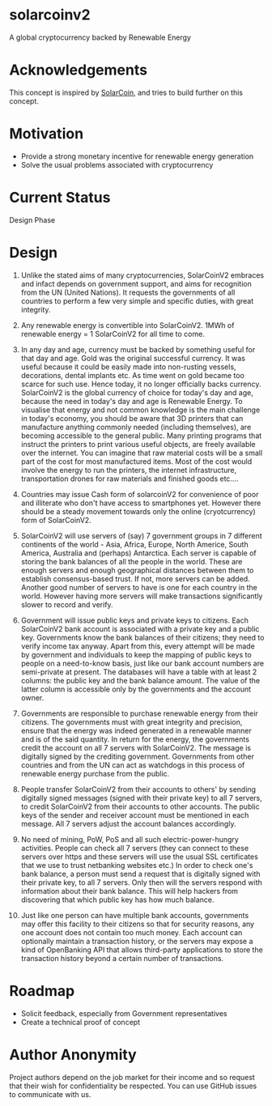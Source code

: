 # solarcoinv2
A global cryptocurrency backed by Renewable Energy

# Acknowledgements
This concept is inspired by [SolarCoin](https://solarcoin.org/), and tries to build further on this concept.

<!--
I am inspired to start this project as a result of discussions with a fellow netizen (gloryhunters@protonmail.com).
-->

# Motivation
- Provide a strong monetary incentive for renewable energy generation
- Solve the usual problems associated with cryptocurrency

# Current Status

Design Phase

# Design

1. Unlike the stated aims of many cryptocurrencies, SolarCoinV2 embraces and infact depends on government support, and aims for recognition from the UN (United Nations). It requests the governments of all countries to perform a few very simple and specific duties, with great integrity.

2. Any renewable energy is convertible into SolarCoinV2. 1MWh of renewable energy = 1 SolarCoinV2 for all time to come.

3. In any day and age, currency must be backed by something useful for that day and age. Gold was the original successful currency. It was useful because it could be easily made into non-rusting vessels, decorations, dental implants etc. As time went on gold became too scarce for such use. Hence today, it no longer officially backs currency. SolarCoinV2 is the global currency of choice for today's day and age, because the need in today's day and age is Renewable Energy. To visualise that energy and not common knowledge is the main challenge in today's economy, you should be aware that 3D printers that can manufacture anything commonly needed (including themselves), are becoming accessible to the general public. Many printing programs that instruct the printers to print various useful objects, are freely available over the internet. You can imagine that raw material costs will be a small part of the cost for most manufactured items. Most of the cost would involve the energy to run the printers, the internet infrastructure, transportation drones for raw materials and finished goods etc....

4. Countries may issue Cash form of solarcoinV2 for convenience of poor and illiterate who don't have access to smartphones yet. However there should be a steady movement towards only the online (cryotcurrency) form of SolarCoinV2.

5. SolarCoinV2 will use servers of (say) 7 government groups in 7 different continents of the world - Asia, Africa, Europe, North Americe, South America, Australia and (perhaps) Antarctica. Each server is capable of storing the bank balances of all the people in the world. These are enough servers and enough geographical distances between them to establish consensus-based trust. If not, more servers can be added. Another good number of servers to have is one for each country in the world. However having more servers will make transactions significantly slower to record and verify.

6. Government will issue public keys and private keys to citizens. Each SolarCoinV2 bank account is associated with a private key and a public key. Governments know the bank balances of their citizens; they need to verify income tax anyway. Apart from this, every attempt will be made by government and individuals to keep the mapping of public keys to people on a need-to-know basis, just like our bank account numbers are semi-private at present. The databases will have a table with at least 2 columns: the public key and the bank balance amount. The value of the latter column is accessible only by the governments and the account owner.

7. Governments are responsible to purchase renewable energy from their citizens. The governments must with great integrity and precision, ensure that the energy was indeed generated in a renewable manner and is of the said quantity. In return for the energy, the governments credit the account on all 7 servers with SolarCoinV2. The message is digitally signed by the crediting government. Governments from other countries and from the UN can act as watchdogs in this process of renewable energy purchase from the public.

8. People transfer SolarCoinV2 from their accounts to others' by sending digitally signed messages (signed with their private key) to all 7 servers, to credit SolarCoinV2 from their accounts to other accounts. The public keys of the sender and receiver account must be mentioned in each message. All 7 servers adjust the account balances accordingly.

9. No need of mining, PoW, PoS and all such electric-power-hungry activities. People can check all 7 servers (they can connect to these servers over https and these servers will use the usual SSL certificates that we use to trust netbanking websites etc.) In order to check one's bank balance, a person must send a request that is digitally signed with their private key, to all 7 servers. Only then will the servers respond with information about their bank balance. This will help hackers from discovering that which public key has how much balance. 

10. Just like one person can have multiple bank accounts, governments may offer this facility to their citizens so that for security reasons, any one account does not contain too much money. Each account can optionally maintain a transaction history, or the servers may expose a kind of OpenBanking API that allows third-party applications to store the transaction history beyond a certain number of transactions. 

# Roadmap

- Solicit feedback, especially from Government representatives
- Create a technical proof of concept

# Author Anonymity

Project authors depend on the job market for their income and so request that their wish for confidentiality be respected. You can use GitHub issues to communicate with us.

